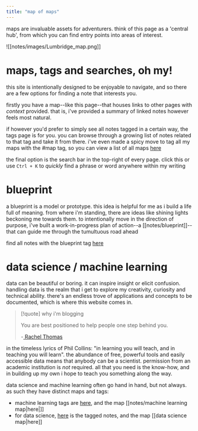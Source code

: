 ```yaml
---
title: "map of maps"
---
```


maps are invaluable assets for adventurers. think of this page as a 'central hub', from which you can find entry points into areas of interest. 

![[notes/images/Lumbridge_map.png]]

# maps, tags and searches, oh my!
this site is intentionally designed to be enjoyable to navigate, and so there are a few options for finding a note that interests you. 

firstly you have a map--like this page--that houses links to other pages with *context* provided. that is, i've provided a summary of linked notes however feels most natural. 

if however you'd prefer to simply see all notes tagged in a certain way, the tags page is for you. you can browse through a growing list of notes related to that tag and take it from there. i've even made a spicy move to tag all my maps with the #map tag, so you can view a list of all maps [here](/tags/Map) 

the final option is the search bar in the top-right of every page. click this or use `Ctrl + K` to *quickly* find a phrase or word anywhere within my writing

# blueprint
a blueprint is a model or prototype. this idea is helpful for me as i build a life full of meaning. from where i'm standing, there are ideas like shining lights beckoning me towards them. to intentionally move in the direction of purpose, i've built a work-in-progress plan of action--a [[notes/blueprint]]--that can guide me through the tumultuous road ahead

find all notes with the blueprint tag [here](/tags/Blueprint)

# data science / machine learning
data can be beautiful or boring. it can inspire insight or elicit confusion. handling data is the realm that i get to explore my creativity, curiosity and technical ability. there's an endless trove of applications and concepts to be documented, which is where this website comes in.  

> [!quote] why i'm blogging
>
> You are best positioned to help people one step behind you.
> 
> -[ Rachel Thomas](https://medium.com/@racheltho/why-you-yes-you-should-blog-7d2544ac1045)

in the timeless lyrics of Phil Collins: "in learning you will teach, and in teaching you will learn". the abundance of free, powerful tools and easily accessible data means that anybody can be a scientist. permission from an academic institution is *not* required. all that you need is the know-how, and in building up my own i hope to teach you something along the way.

data science and machine learning often go hand in hand, but not always. as such they have distinct maps and tags:
- machine learning tags are [here](/tags/ML), and the map [[notes/machine learning map|here|]] 
- for data science, [here](/tags/datascience) is the tagged notes, and the map [[data science map|here]] 


